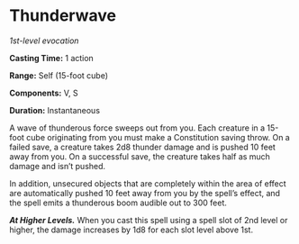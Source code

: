<title>Thunderwave</title>

# Thunderwave

_1st-level evocation_

**Casting Time:** 1 action

**Range:** Self (15-foot cube)

**Components:** V, S

**Duration:** Instantaneous

A wave of thunderous force sweeps out from
you. Each creature in a 15-foot cube
originating from you must make a Constitution
saving throw. On a failed save, a creature
takes 2d8 thunder damage and is pushed 10
feet away from you. On a successful save, the
creature takes half as much damage and isn’t
pushed.

In addition, unsecured objects that are
completely within the area of effect are
automatically pushed 10 feet away from you by
the spell’s effect, and the spell emits a
thunderous boom audible out to 300 feet.

_**At Higher Levels.**_ When you cast this
spell using a spell slot of 2nd level or
higher, the damage increases by 1d8 for each
slot level above 1st.



